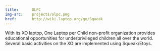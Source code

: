 ```yaml
---
title:      OLPC
img-src:    projects/olpc.png
href:       http://wiki.laptop.org/go/Squeak
---
```

With its XO laptop, One Laptop per Child non-profit organization provides educational opportunities for underprivileged children all over the world. Several basic activities on the XO are implemented using Squeak/Etoys.

